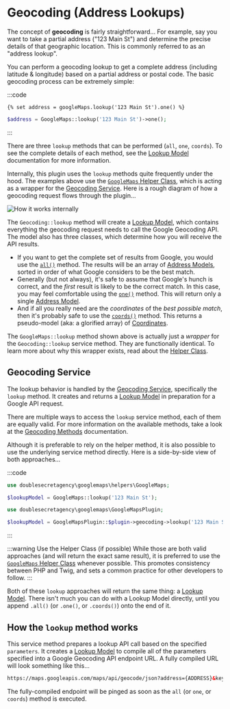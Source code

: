 # Geocoding (Address Lookups)

The concept of **geocoding** is fairly straightforward... For example, say you want to take a partial address ("123 Main St") and determine the precise details of that geographic location. This is commonly referred to as an "address lookup".

You can perform a geocoding lookup to get a complete address (including latitude & longitude) based on a partial address or postal code. The basic geocoding process can be extremely simple:

:::code
```twig
{% set address = googleMaps.lookup('123 Main St').one() %}
```
```php
$address = GoogleMaps::lookup('123 Main St')->one();
```
:::

There are three `lookup` methods that can be performed (`all`, `one`, `coords`). To see the complete details of each method, see the [Lookup Model](/models/lookup-model/) documentation for more information.

Internally, this plugin uses the `lookup` methods quite frequently under the hood. The examples above use the [`GoogleMaps` Helper Class](/helper/), which is acting as a wrapper for the [Geocoding Service](/services/geocoding-service/). Here is a rough diagram of how a geocoding request flows through the plugin... 

<img class="dropshadow" :src="$withBase('/images/geocoding/perform-address-lookup-internal.png')" alt="How it works internally">

The `Geocoding::lookup` method will create a [Lookup Model](/models/lookup-model/), which contains everything the geocoding request needs to call the Google Geocoding API. The model also has three classes, which determine how you will receive the API results.

 - If you want to get the complete set of results from Google, you would use the [`all()`](/models/lookup-model/#all) method. The results will be an array of [Address Models](/models/address-model/), sorted in order of what Google considers to be the best match.
 - Generally (but not always), it's safe to assume that Google's hunch is correct, and the _first_ result is likely to be the correct match. In this case, you may feel comfortable using the [`one()`](/models/lookup-model/#one) method. This will return only a single [Address Model](/models/address-model/).
 - And if all you really need are the _coordinates_ of the _best possible match_, then it's probably safe to use the [`coords()`](/models/lookup-model/#coords) method. This returns a pseudo-model (aka: a glorified array) of [Coordinates](/models/coordinates/).

The `GoogleMaps::lookup` method shown above is actually just a _wrapper_ for the `Geocoding::lookup` service method. They are functionally identical. To learn more about why this wrapper exists, read about the [Helper Class](/helper/).

## Geocoding Service

The lookup behavior is handled by the [Geocoding Service](/services/geocoding-service/), specifically the `lookup` method. It creates and returns a [Lookup Model](/models/lookup-model/) in preparation for a Google API request.

There are multiple ways to access the `lookup` service method, each of them are equally valid. For more information on the available methods, take a look at the [Geocoding Methods](/geocoding/methods/) documentation.

Although it is preferable to rely on the helper method, it is also possible to use the underlying service method directly. Here is a side-by-side view of both approaches...

:::code
```php via Helper
use doublesecretagency\googlemaps\helpers\GoogleMaps;

$lookupModel = GoogleMaps::lookup('123 Main St');
```
```php via Service
use doublesecretagency\googlemaps\GoogleMapsPlugin;

$lookupModel = GoogleMapsPlugin::$plugin->geocoding->lookup('123 Main St');
```
:::

:::warning Use the Helper Class (if possible)
While those are both valid approaches (and will return the exact same result), it is preferred to use the [`GoogleMaps` Helper Class](/helper/) whenever possible. This promotes consistency between PHP and Twig, and sets a common practice for other developers to follow.
:::

Both of these `lookup` approaches will return the same thing: a [Lookup Model](/models/lookup-model/). There isn't much you can do with a Lookup Model directly, until you append `.all()` (or `.one()`, or `.coords()`) onto the end of it.

## How the `lookup` method works

This service method prepares a lookup API call based on the specified `parameters`. It creates a [Lookup Model](/models/lookup-model/) to compile all of the parameters specified into a Google Geocoding API endpoint URL. A fully compiled URL will look something like this...

```html
https://maps.googleapis.com/maps/api/geocode/json?address={ADDRESS}&key={KEY}
```

The fully-compiled endpoint will be pinged as soon as the `all` (or `one`, or `coords`) method is executed.
